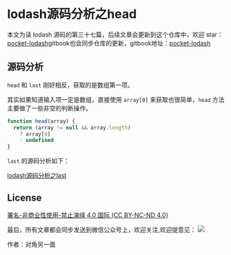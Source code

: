 # lodash源码分析之head

本文为读 lodash 源码的第三十七篇，后续文章会更新到这个仓库中，欢迎 star：[pocket-lodash](https://github.com/yeyuqiudeng/pocket-lodash)gitbook也会同步仓库的更新，gitbook地址：[pocket-lodash](https://www.gitbook.com/book/yeyuqiudeng/pocket-lodash/details)

## 源码分析

`head` 和 `last` 刚好相反，获取的是数组第一项。

其实如果知道输入项一定是数组，直接使用 `array[0]` 来获取也很简单，`head` 方法主要做了一些非空的判断操作。

```javascript
function head(array) {
  return (array != null && array.length)
    ? array[0]
    : undefined
}
```

`last` 的源码分析如下：

[lodash源码分析之last](last.md)

## License

[署名-非商业性使用-禁止演绎 4.0 国际 (CC BY-NC-ND 4.0)](http://creativecommons.org/licenses/by-nc-nd/4.0/)

最后，所有文章都会同步发送到微信公众号上，欢迎关注,欢迎提意见：  ![](https://raw.githubusercontent.com/yeyuqiudeng/resource/master/images/qrcode_front-end-article.jpg) 

作者：对角另一面 